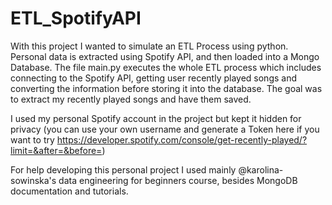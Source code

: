 # ETL_SpotifyAPI
With this project I wanted to simulate an ETL Process using python. 
Personal data is extracted using Spotify API, and then loaded into a Mongo Database.
The file main.py executes the whole ETL process which includes connecting to the Spotify API, getting user recently played songs and converting the information before storing it into the database.
The goal was to extract my recently played songs and have them saved.

I used my personal Spotify account in the project but kept it hidden for privacy (you can use your own username and generate a Token here if you want to try https://developer.spotify.com/console/get-recently-played/?limit=&after=&before=)

For help developing this personal project I used mainly @karolina-sowinska's data engineering for beginners course, besides MongoDB documentation and tutorials.
